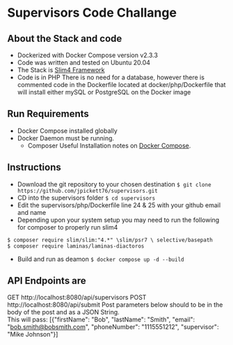 # Supervisors Code Challange
## About the Stack and code
  - Dockerized with Docker Compose version v2.3.3
  - Code was written and tested on Ubuntu 20.04 
  - The Stack is [Slim4 Framework](https://www.slimframework.com/) 
  - Code is in PHP
  There is no need for a database, however there is commented code in the Dockerfile located at docker/php/Dockerfile that will install either mySQL or PostgreSQL on the Docker image 

## Run Requirements
  - Docker Compose installed globally
  - Docker Daemon must be running.
	- Composer 
  Useful Installation notes on [Docker Compose](https://www.digitalocean.com/community/tutorials/how-to-install-and-use-docker-compose-on-ubuntu-22-04).

## Instructions
  - Download the git repository to your chosen destination
  `$ git clone https://github.com/jpickett76/supervisors.git`
  - CD into the supervisors folder
  `$ cd supervisors`
  - Edit the supervisors/php/Dockerfile line 24 & 25 with your github email and name
  - Depending upon your system setup you may need to run the following for composer to properly run slim4
  ```
  $ composer require slim/slim:"4.*" \slim/psr7 \ selective/basepath
  $ composer require laminas/laminas-diactoros
  ```
  - Build and run as deamon
  `$ docker compose up -d --build`
  
  
## API Endpoints are
  GET http://localhost:8080/api/supervisors
  POST http://localhost:8080/api/submit
  Post parameters below should to be in the body of the post and as a JSON String.  
  This will pass:
  [{"firstName": "Bob", "lastName": "Smith", "email": "bob.smith@bobsmith.com", "phoneNumber": "1115551212", "supervisor": "Mike Johnson"}]
